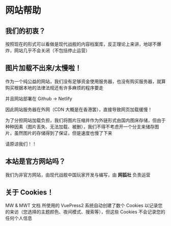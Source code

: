 # 网站帮助

## 我们的初衷？

按照现在的形式可以看做是现代战舰的内容档案库，反正理论上来讲，地球不爆炸，网站几乎不会关闭（不包括停止运营）

## 图片加载不出来/太慢啦！

作为一个纯公益的网站，我们没有足够资金使用服务器，也没有购买服务器，就算购买根据本地的法律法规还有许多麻烦的程序要走

并且网站部署在 Github -> Netlify

因此网站服务器在外网（CDN 大概是在香港罢），直接导致网页加载缓慢！

为了分担网站加载负担，我们将图片压缩并作为外链形式由国内图床存储，但由于种种因素（图片丢失、无法加载、被删），我们不得不考虑开一个分支来储存图片，虽然图片的存储得到了保证，但是速度也慢了下来

请原谅我们！！

## 本站是官方网站吗？

我们为非官方网站，由现代战舰中国玩家开发与编写，由 **网狐社** 负责运营

## 关于 Cookies！

MW & MWT 文档 所使用的 VuePress2 系统自动创建了数个 Cookies 以记录您的来访（您选择的主题颜色、夜间模式、搜索等），但这些 Cookies 不会记录您的任何个人信息

